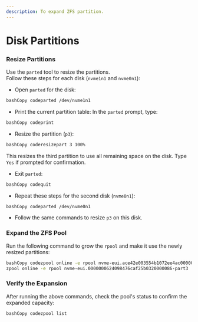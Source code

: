 ```yaml
---
description: To expand ZFS partition.
---
```


# Disk Partitions

### **Resize Partitions**

Use the `parted` tool to resize the partitions. \
Follow these steps for each disk (`nvme1n1` and `nvme0n1`):

* Open `parted` for the disk:

```bash
bashCopy codeparted /dev/nvme1n1
```

* Print the current partition table: In the `parted` prompt, type:

```bash
bashCopy codeprint
```

* Resize the partition (`p3`):

```bash
bashCopy coderesizepart 3 100%
```

This resizes the third partition to use all remaining space on the disk. Type `Yes` if prompted for confirmation.

* Exit `parted`:

```bash
bashCopy codequit
```

* Repeat these steps for the second disk (`nvme0n1`):

```bash
bashCopy codeparted /dev/nvme0n1
```

* Follow the same commands to resize `p3` on this disk.

### **Expand the ZFS Pool**

Run the following command to grow the `rpool` and make it use the newly resized partitions:

```bash
bashCopy codezpool online -e rpool nvme-eui.ace42e003554b1072ee4ac0000000001-part3
zpool online -e rpool nvme-eui.0000000624098476caf25b0320000086-part3
```

### **Verify the Expansion**

After running the above commands, check the pool's status to confirm the expanded capacity:

```bash
bashCopy codezpool list
```

